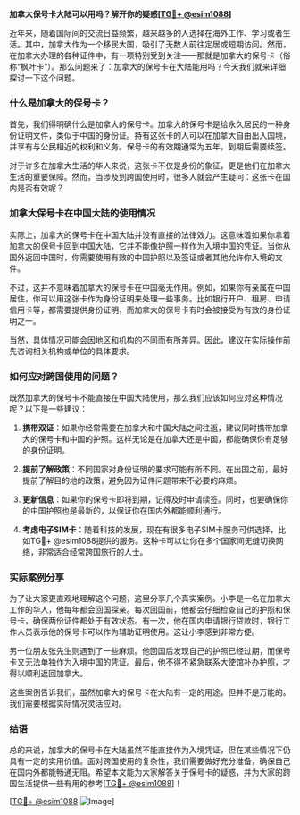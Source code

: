 **加拿大保号卡大陆可以用吗？解开你的疑惑[[TG💪+ @esim1088](https://t.me/s/esim1088)]**

近年来，随着国际间的交流日益频繁，越来越多的人选择在海外工作、学习或者生活。其中，加拿大作为一个移民大国，吸引了无数人前往定居或短期访问。然而，在加拿大办理的各种证件中，有一项特别受到关注——那就是加拿大的保号卡（俗称“枫叶卡”）。那么问题来了：加拿大的保号卡在大陆能用吗？今天我们就来详细探讨一下这个问题。

### 什么是加拿大的保号卡？

首先，我们得明确什么是加拿大的保号卡。加拿大的保号卡是给永久居民的一种身份证明文件，类似于中国的身份证。持有这张卡的人可以在加拿大自由出入国境，并享有与公民相近的权利和义务。保号卡的有效期通常为五年，到期后需要续签。

对于许多在加拿大生活的华人来说，这张卡不仅是身份的象征，更是他们在加拿大生活的重要保障。然而，当涉及到跨国使用时，很多人就会产生疑问：这张卡在国内是否有效呢？

### 加拿大保号卡在中国大陆的使用情况

实际上，加拿大的保号卡在中国大陆并没有直接的法律效力。这意味着如果你拿着加拿大的保号卡回到中国大陆，它并不能像护照一样作为入境中国的凭证。当你从国外返回中国时，你需要使用有效的中国护照以及签证或者其他允许你入境的文件。

不过，这并不意味着加拿大的保号卡在中国毫无作用。例如，如果你有亲属在中国居住，你可以用这张卡作为身份证明来处理一些事务。比如银行开户、租房、申请信用卡等，都需要提供身份证明，而加拿大的保号卡有时会被接受为有效的身份证明之一。

当然，具体情况可能会因地区和机构的不同而有所差异。因此，建议在实际操作前先咨询相关机构或单位的具体要求。

### 如何应对跨国使用的问题？

既然加拿大的保号卡不能直接在中国大陆使用，那么我们应该如何应对这种情况呢？以下是一些建议：

1. **携带双证**：如果你经常需要在加拿大和中国大陆之间往返，建议同时携带加拿大的保号卡和中国的护照。这样无论是在加拿大还是中国，都能确保你有足够的身份证明。

2. **提前了解政策**：不同国家对身份证明的要求可能有所不同。在出国之前，最好提前了解目的地的政策，避免因为证件问题带来不必要的麻烦。

3. **更新信息**：如果你的保号卡即将到期，记得及时申请续签。同时，也要确保你的中国护照也是最新的，以保证你在国内外都能顺利通行。

4. **考虑电子SIM卡**：随着科技的发展，现在有很多电子SIM卡服务可供选择，比如TG💪+ @esim1088提供的服务。这种卡可以让你在多个国家间无缝切换网络，非常适合经常跨国旅行的人士。

### 实际案例分享

为了让大家更直观地理解这个问题，这里分享几个真实案例。小李是一名在加拿大工作的华人，他每年都会回国探亲。每次回国前，他都会仔细检查自己的护照和保号卡，确保两份证件都处于有效状态。有一次，他在国内申请银行贷款时，银行工作人员表示他的保号卡可以作为辅助证明使用。这让小李感到非常方便。

另一位朋友张先生则遇到了一些麻烦。他回国后发现自己的护照已经过期，而保号卡又无法单独作为入境中国的凭证。最后，他不得不紧急联系大使馆补办护照，才得以顺利返回加拿大。

这些案例告诉我们，虽然加拿大的保号卡在大陆有一定的用途，但并不是万能的。我们需要根据实际情况灵活应对。

### 结语

总的来说，加拿大的保号卡在大陆虽然不能直接作为入境凭证，但在某些情况下仍具有一定的实用价值。面对跨国使用的复杂性，我们需要做好充分准备，确保自己在国内外都能畅通无阻。希望本文能为大家解答关于保号卡的疑惑，并为大家的跨国生活提供一些有用的参考[[TG💪+ @esim1088](https://t.me/s/esim1088)]！

[[TG💪+ @esim1088](https://t.me/s/esim1088) ![Image](https://i.postimg.cc/4NQfJmqS/Snipaste-2025-05-13-00-14-12.png)]